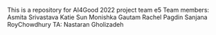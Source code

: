 This is a repository for AI4Good 2022 project team e5
Team members: 
  Asmita Srivastava
  Katie Sun
  Monishka Gautam
  Rachel Pagdin
  Sanjana RoyChowdhury
  TA: Nastaran Gholizadeh 

